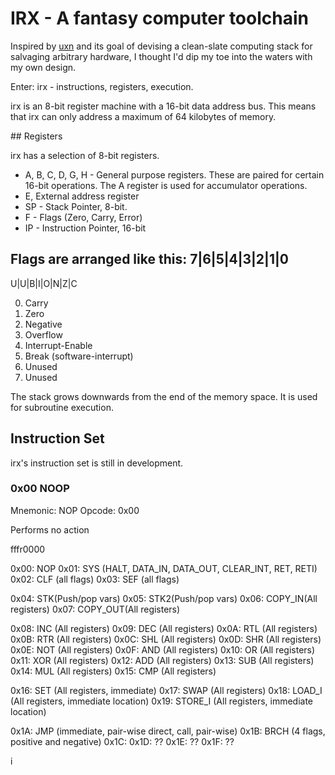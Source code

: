 # IRX - A fantasy computer toolchain

Inspired by [uxn](https://100r.co/site/uxn.html) and its goal of 
devising a clean-slate computing stack for salvaging arbitrary hardware,
I thought I'd dip my toe into the waters with my own design.

Enter: irx - instructions, registers, execution.

irx is an 8-bit register machine with a 16-bit data address bus.
This means that irx can only address a maximum of 64 kilobytes of memory.

## Registers 

irx has a selection of 8-bit registers.

 * A, B, C, D, G, H - General purpose registers. These are paired for certain 16-bit operations. The A register is used for accumulator operations.
 * E, External address register
 * SP - Stack Pointer, 8-bit.
 * F - Flags (Zero, Carry, Error)
 * IP - Instruction Pointer, 16-bit

Flags are arranged like this:
  7|6|5|4|3|2|1|0
  ---------------
  U|U|B|I|O|N|Z|C

0) Carry
1) Zero
2) Negative
3) Overflow
4) Interrupt-Enable
5) Break (software-interrupt)
6) Unused
7) Unused

The stack grows downwards from the end of the memory space. It is used
for subroutine execution.

## Instruction Set

irx's instruction set is still in development.

### 0x00 NOOP

Mnemonic: NOP
Opcode: 0x00

Performs no action

fffr0000

0x00: NOP
0x01: SYS (HALT, DATA_IN, DATA_OUT, CLEAR_INT, RET, RETI)
0x02: CLF (all flags)
0x03: SEF (all flags)

0x04: STK(Push/pop vars)
0x05: STK2(Push/pop vars)
0x06: COPY_IN(All registers)
0x07: COPY_OUT(All registers)

0x08: INC (All registers)
0x09: DEC (All registers)
0x0A: RTL (All registers)
0x0B: RTR (All registers)
0x0C: SHL (All registers)
0x0D: SHR (All registers)
0x0E: NOT (All registers)
0x0F: AND (All registers)
0x10: OR (All registers)
0x11: XOR (All registers)
0x12: ADD (All registers)
0x13: SUB (All registers)
0x14: MUL (All registers)
0x15: CMP (All registers)

0x16: SET (All registers, immediate)
0x17: SWAP (All registers)
0x18: LOAD_I (All registers, immediate location)
0x19: STORE_I (All registers, immediate location)

0x1A: JMP (immediate, pair-wise direct, call, pair-wise)
0x1B: BRCH (4 flags, positive and negative)
0x1C:
0x1D: ??
0x1E: ??
0x1F: ??

i







